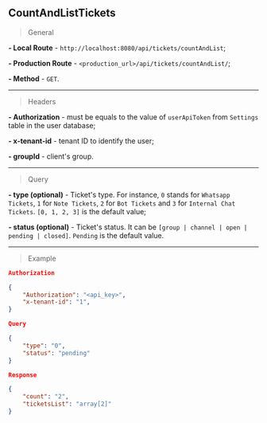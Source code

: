 ## CountAndListTickets

> General

**- Local Route** - `http://localhost:8080/api/tickets/countAndList`;

**- Production Route** - `<production_url>/api/tickets/countAndList/`;

**- Method** - `GET`.

---

> Headers

**- Authorization** - must be equals to the value of `userApiToken` from `Settings` table in the user database;

**- x-tenant-id** - tenant ID to identify the user;

**- groupId** - client's group.

---

> Query

**- type (optional)** - Ticket's type. For instance, `0` stands for `Whatsapp Tickets`, `1` for `Note Tickets`, `2` for `Bot Tickets` and `3` for `Internal Chat Tickets`. `[0, 1, 2, 3]` is the default value;

**- status (optional)** - Ticket's status. It can be `[group | channel | open | pending | closed]`. `Pending` is the default value.

---

> Example

```json
Authorization

{
	"Authorization": "<api_key>",
	"x-tenant-id": "1",
}
```

```json
Query

{
	"type": "0",
	"status": "pending"
}
```

```json
Response

{
	"count": "2",
	"ticketsList": "array[2]"
}
```
